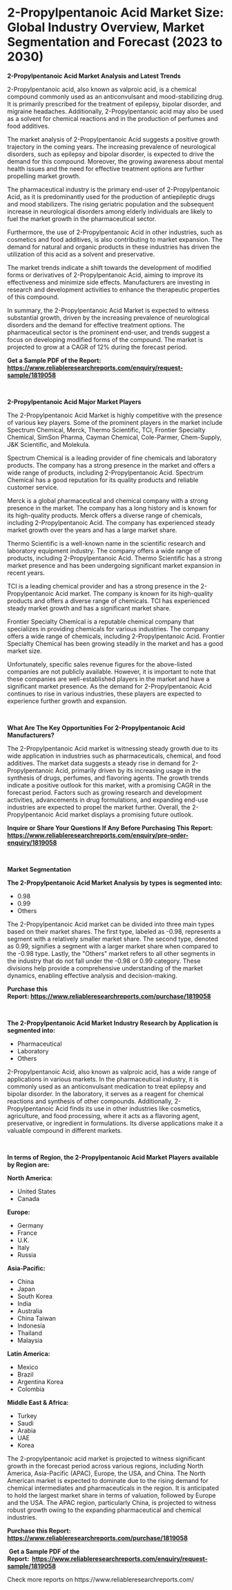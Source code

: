 <p><h1>2-Propylpentanoic Acid Market Size: Global Industry Overview, Market Segmentation and Forecast (2023 to 2030)</h1></p><p><strong>2-Propylpentanoic Acid Market Analysis and Latest Trends</strong></p>
<p><p>2-Propylpentanoic acid, also known as valproic acid, is a chemical compound commonly used as an anticonvulsant and mood-stabilizing drug. It is primarily prescribed for the treatment of epilepsy, bipolar disorder, and migraine headaches. Additionally, 2-Propylpentanoic acid may also be used as a solvent for chemical reactions and in the production of perfumes and food additives.</p><p>The market analysis of 2-Propylpentanoic Acid suggests a positive growth trajectory in the coming years. The increasing prevalence of neurological disorders, such as epilepsy and bipolar disorder, is expected to drive the demand for this compound. Moreover, the growing awareness about mental health issues and the need for effective treatment options are further propelling market growth.</p><p>The pharmaceutical industry is the primary end-user of 2-Propylpentanoic Acid, as it is predominantly used for the production of antiepileptic drugs and mood stabilizers. The rising geriatric population and the subsequent increase in neurological disorders among elderly individuals are likely to fuel the market growth in the pharmaceutical sector.</p><p>Furthermore, the use of 2-Propylpentanoic Acid in other industries, such as cosmetics and food additives, is also contributing to market expansion. The demand for natural and organic products in these industries has driven the utilization of this acid as a solvent and preservative.</p><p>The market trends indicate a shift towards the development of modified forms or derivatives of 2-Propylpentanoic Acid, aiming to improve its effectiveness and minimize side effects. Manufacturers are investing in research and development activities to enhance the therapeutic properties of this compound.</p><p>In summary, the 2-Propylpentanoic Acid Market is expected to witness substantial growth, driven by the increasing prevalence of neurological disorders and the demand for effective treatment options. The pharmaceutical sector is the prominent end-user, and trends suggest a focus on developing modified forms of the compound. The market is projected to grow at a CAGR of 12% during the forecast period.</p></p>
<p><strong>Get a Sample PDF of the Report:&nbsp; <a href="https://www.reliableresearchreports.com/enquiry/request-sample/1819058">https://www.reliableresearchreports.com/enquiry/request-sample/1819058</a></strong></p>
<p>&nbsp;</p>
<p><strong>2-Propylpentanoic Acid Major Market Players</strong></p>
<p><p>The 2-Propylpentanoic Acid Market is highly competitive with the presence of various key players. Some of the prominent players in the market include Spectrum Chemical, Merck, Thermo Scientific, TCI, Frontier Specialty Chemical, SimSon Pharma, Cayman Chemical, Cole-Parmer, Chem-Supply, J&K Scientific, and Molekula.</p><p>Spectrum Chemical is a leading provider of fine chemicals and laboratory products. The company has a strong presence in the market and offers a wide range of products, including 2-Propylpentanoic Acid. Spectrum Chemical has a good reputation for its quality products and reliable customer service.</p><p>Merck is a global pharmaceutical and chemical company with a strong presence in the market. The company has a long history and is known for its high-quality products. Merck offers a diverse range of chemicals, including 2-Propylpentanoic Acid. The company has experienced steady market growth over the years and has a large market share.</p><p>Thermo Scientific is a well-known name in the scientific research and laboratory equipment industry. The company offers a wide range of products, including 2-Propylpentanoic Acid. Thermo Scientific has a strong market presence and has been undergoing significant market expansion in recent years.</p><p>TCI is a leading chemical provider and has a strong presence in the 2-Propylpentanoic Acid market. The company is known for its high-quality products and offers a diverse range of chemicals. TCI has experienced steady market growth and has a significant market share.</p><p>Frontier Specialty Chemical is a reputable chemical company that specializes in providing chemicals for various industries. The company offers a wide range of chemicals, including 2-Propylpentanoic Acid. Frontier Specialty Chemical has been growing steadily in the market and has a good market size.</p><p>Unfortunately, specific sales revenue figures for the above-listed companies are not publicly available. However, it is important to note that these companies are well-established players in the market and have a significant market presence. As the demand for 2-Propylpentanoic Acid continues to rise in various industries, these players are expected to experience further growth and expansion.</p></p>
<p>&nbsp;</p>
<p><strong>What Are The Key Opportunities For 2-Propylpentanoic Acid Manufacturers?</strong></p>
<p><p>The 2-Propylpentanoic Acid market is witnessing steady growth due to its wide application in industries such as pharmaceuticals, chemical, and food additives. The market data suggests a steady rise in demand for 2-Propylpentanoic Acid, primarily driven by its increasing usage in the synthesis of drugs, perfumes, and flavoring agents. The growth trends indicate a positive outlook for this market, with a promising CAGR in the forecast period. Factors such as growing research and development activities, advancements in drug formulations, and expanding end-use industries are expected to propel the market further. Overall, the 2-Propylpentanoic Acid market displays a promising future outlook.</p></p>
<p><strong>Inquire or Share Your Questions If Any Before Purchasing This Report: <a href="https://www.reliableresearchreports.com/enquiry/pre-order-enquiry/1819058">https://www.reliableresearchreports.com/enquiry/pre-order-enquiry/1819058</a></strong></p>
<p>&nbsp;</p>
<p><strong>Market Segmentation</strong></p>
<p><strong>The 2-Propylpentanoic Acid Market Analysis by types is segmented into:</strong></p>
<p><ul><li>0.98</li><li>0.99</li><li>Others</li></ul></p>
<p><p>The 2-Propylpentanoic Acid market can be divided into three main types based on their market shares. The first type, labeled as -0.98, represents a segment with a relatively smaller market share. The second type, denoted as 0.99, signifies a segment with a larger market share when compared to the -0.98 type. Lastly, the "Others" market refers to all other segments in the industry that do not fall under the -0.98 or 0.99 category. These divisions help provide a comprehensive understanding of the market dynamics, enabling effective analysis and decision-making.</p></p>
<p><strong>Purchase this Report:&nbsp;<a href="https://www.reliableresearchreports.com/purchase/1819058">https://www.reliableresearchreports.com/purchase/1819058</a></strong></p>
<p>&nbsp;</p>
<p><strong>The 2-Propylpentanoic Acid Market Industry Research by Application is segmented into:</strong></p>
<p><ul><li>Pharmaceutical</li><li>Laboratory</li><li>Others</li></ul></p>
<p><p>2-Propylpentanoic Acid, also known as valproic acid, has a wide range of applications in various markets. In the pharmaceutical industry, it is commonly used as an anticonvulsant medication to treat epilepsy and bipolar disorder. In the laboratory, it serves as a reagent for chemical reactions and synthesis of other compounds. Additionally, 2-Propylpentanoic Acid finds its use in other industries like cosmetics, agriculture, and food processing, where it acts as a flavoring agent, preservative, or ingredient in formulations. Its diverse applications make it a valuable compound in different markets.</p></p>
<p>&nbsp;</p>
<p><strong>In terms of Region, the 2-Propylpentanoic Acid Market Players available by Region are:</strong></p>
<p>
    <p> <strong> North America: </strong>
        <ul>
            <li>United States</li>
            <li>Canada</li>
        </ul>
        </p> 
    <p> <strong> Europe: </strong>
        <ul>
            <li>Germany</li>
            <li>France</li>
            <li>U.K.</li>
            <li>Italy</li>
            <li>Russia</li>
        </ul>
        </p> 
    <p> <strong> Asia-Pacific: </strong>
        <ul>
            <li>China</li>
            <li>Japan</li>
            <li>South Korea</li>
            <li>India</li>
            <li>Australia</li>
            <li>China Taiwan</li>
            <li>Indonesia</li>
            <li>Thailand</li>
            <li>Malaysia</li>
        </ul>
        </p> 
    <p> <strong> Latin America: </strong>
        <ul>
            <li>Mexico</li>
            <li>Brazil</li>
            <li>Argentina Korea</li>
            <li>Colombia</li>
        </ul>
        </p> 
    <p> <strong> Middle East & Africa: </strong>
        <ul>
            <li>Turkey</li>
            <li>Saudi</li>
            <li>Arabia</li>
            <li>UAE</li>
            <li>Korea</li>
        </ul>
    </p>
    </p>
<p><p>The 2-propylpentanoic acid market is projected to witness significant growth in the forecast period across various regions, including North America, Asia-Pacific (APAC), Europe, the USA, and China. The North American market is expected to dominate due to the rising demand for chemical intermediates and pharmaceuticals in the region. It is anticipated to hold the largest market share in terms of valuation, followed by Europe and the USA. The APAC region, particularly China, is projected to witness robust growth owing to the expanding pharmaceutical and chemical industries.</p></p>
<p><strong>Purchase this Report: <a href="https://www.reliableresearchreports.com/purchase/1819058">https://www.reliableresearchreports.com/purchase/1819058</a></strong></p>
<p>&nbsp;<strong>Get a Sample PDF of the Report:&nbsp;&nbsp;<a href="https://www.reliableresearchreports.com/enquiry/request-sample/1819058">https://www.reliableresearchreports.com/enquiry/request-sample/1819058</a></strong></p>
<p><strong></strong></p>
<p>Check more reports on https://www.reliableresearchreports.com/</p>